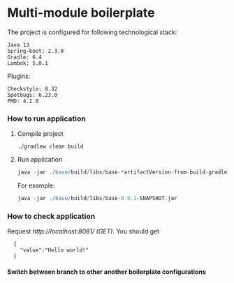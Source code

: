 # Multi-module boilerplate

The project is configured for following technological stack:

    Java 13
    Spring-boot: 2.3.0
    Gradle: 6.4
    Lombok: 5.0.1

Plugins:

    Checkstyle: 8.32
    Spotbugs: 6.23.0
    PMD: 4.2.0
    
### How to run application

1. Compile project

    `./gradlew clean build`

2. Run application
    
    ``` gradle
    java -jar ./base/build/libs/base-*artifactVersion-from-build-gradle*.jar
    ````
    
    For example:
    ``` gradle
    java -jar ./base/build/libs/base-0.0.1-SNAPSHOT.jar
    ```

### How to check application

Request *http://localhost:8081/ (GET)*. You should get

      {
        "value":"Hello world!"
      }
    
#### Switch between branch to other another boilerplate configurations 
